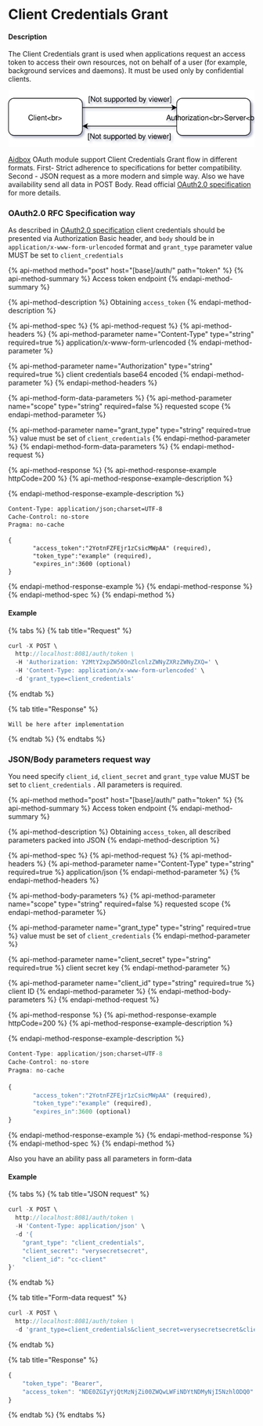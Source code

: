 # Client Credentials Grant

#### Description

The Client Credentials grant is used when applications request an access token to access their own resources, not on behalf of a user \(for example, background services and daemons\). It must  be used only by confidential clients.

![Basic scheme](../../.gitbook/assets/untitled-diagram.svg)

[Aidbox](https://www.health-samurai.io/aidbox) OAuth module support Client Credentials Grant flow in different formats. First- Strict adherence to specifications for better compatibility. Second - JSON request as a more modern and simple way. Also we have  availability send all data in POST Body. Read official [OAuth2.0 specification](https://tools.ietf.org/html/rfc6749#section-4.4) for more details.

### OAuth2.0 RFC Specification way

As described in [OAuth2.0 specification](https://tools.ietf.org/html/rfc6749#section-4.4) client credentials should be presented via Authorization Basic header, and `body` should be in `application/x-www-form-urlencoded` format  and `grant_type` parameter value MUST be set to `client_credentials`

{% api-method method="post" host="\[base\]/auth/" path="token" %}
{% api-method-summary %}
Access token endpoint
{% endapi-method-summary %}

{% api-method-description %}
Obtaining `access_token`
{% endapi-method-description %}

{% api-method-spec %}
{% api-method-request %}
{% api-method-headers %}
{% api-method-parameter name="Content-Type" type="string" required=true %}
application/x-www-form-urlencoded
{% endapi-method-parameter %}

{% api-method-parameter name="Authorization" type="string" required=true %}
client credentials base64 encoded
{% endapi-method-parameter %}
{% endapi-method-headers %}

{% api-method-form-data-parameters %}
{% api-method-parameter name="scope" type="string" required=false %}
requested scope
{% endapi-method-parameter %}

{% api-method-parameter name="grant\_type" type="string" required=true %}
value must be set of `client_credentials`
{% endapi-method-parameter %}
{% endapi-method-form-data-parameters %}
{% endapi-method-request %}

{% api-method-response %}
{% api-method-response-example httpCode=200 %}
{% api-method-response-example-description %}

{% endapi-method-response-example-description %}

```http
Content-Type: application/json;charset=UTF-8
Cache-Control: no-store
Pragma: no-cache

{
       "access_token":"2YotnFZFEjr1zCsicMWpAA" (required),
       "token_type":"example" (required),
       "expires_in":3600 (optional)
}
```
{% endapi-method-response-example %}
{% endapi-method-response %}
{% endapi-method-spec %}
{% endapi-method %}

#### Example

{% tabs %}
{% tab title="Request" %}
```javascript
curl -X POST \
  http://localhost:8081/auth/token \
  -H 'Authorization: Y2MtY2xpZW50OnZlcnlzZWNyZXRzZWNyZXQ=' \
  -H 'Content-Type: application/x-www-form-urlencoded' \
  -d 'grant_type=client_credentials'
```
{% endtab %}

{% tab title="Response" %}
```text
Will be here after implementation
```
{% endtab %}
{% endtabs %}

### JSON/Body parameters request  way

 You need specify `client_id`, `client_secret` and `grant_type` value MUST be set to `client_credentials` .  All parameters is required.

{% api-method method="post" host="\[base\]/auth/" path="token" %}
{% api-method-summary %}
Access token endpoint
{% endapi-method-summary %}

{% api-method-description %}
Obtaining `access_token`, all described parameters packed into JSON
{% endapi-method-description %}

{% api-method-spec %}
{% api-method-request %}
{% api-method-headers %}
{% api-method-parameter name="Content-Type" type="string" required=true %}
application/json
{% endapi-method-parameter %}
{% endapi-method-headers %}

{% api-method-body-parameters %}
{% api-method-parameter name="scope" type="string" required=false %}
requested scope
{% endapi-method-parameter %}

{% api-method-parameter name="grant\_type" type="string" required=true %}
value must be set of `client_credentials`
{% endapi-method-parameter %}

{% api-method-parameter name="client\_secret" type="string" required=true %}
client secret key
{% endapi-method-parameter %}

{% api-method-parameter name="client\_id" type="string" required=true %}
client ID
{% endapi-method-parameter %}
{% endapi-method-body-parameters %}
{% endapi-method-request %}

{% api-method-response %}
{% api-method-response-example httpCode=200 %}
{% api-method-response-example-description %}

{% endapi-method-response-example-description %}

```javascript
Content-Type: application/json;charset=UTF-8
Cache-Control: no-store
Pragma: no-cache

{
       "access_token":"2YotnFZFEjr1zCsicMWpAA" (required),
       "token_type":"example" (required),
       "expires_in":3600 (optional)
}
```
{% endapi-method-response-example %}
{% endapi-method-response %}
{% endapi-method-spec %}
{% endapi-method %}

Also you have an ability pass all parameters in form-data

#### Example

{% tabs %}
{% tab title="JSON request" %}
```javascript
curl -X POST \
  http://localhost:8081/auth/token \
  -H 'Content-Type: application/json' \
  -d '{
	"grant_type": "client_credentials",
	"client_secret": "verysecretsecret",
	"client_id": "cc-client"
}'
```
{% endtab %}

{% tab title="Form-data request" %}
```javascript
curl -X POST \
  http://localhost:8081/auth/token \
  -d 'grant_type=client_credentials&client_secret=verysecretsecret&client_id=cc-client'
```
{% endtab %}

{% tab title="Response" %}
```javascript
{
    "token_type": "Bearer",
    "access_token": "NDE0ZGIyYjQtMzNjZi00ZWQwLWFiNDYtNDMyNjI5NzhlODQ0"
}
```
{% endtab %}
{% endtabs %}

